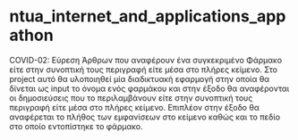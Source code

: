 # ntua_internet_and_applications_appathon
COVID-02: Εύρεση Άρθρων που αναφέρουν ένα συγκεκριμένο Φάρμακο είτε στην συνοπτική τους περιγραφή είτε μέσα στο πλήρες κείμενο. 
Στο project αυτό θα υλοποιηθεί  μία διαδικτυακή εφαρμογή στην οποία θα δίνεται ως input το όνομα ενός φαρμάκου και στην έξοδο θα αναφέρονται οι δημοσιεύσεις που το περιλαμβάνουν είτε στην συνοπτική τους περιγραφή είτε μέσα στο πλήρες κείμενο. Επιπλέον στην έξοδο θα αναφέρεται το πλήθος των εμφανίσεων στο κείμενο καθώς και το πεδίο στο οποίο εντοπίστηκε το φάρμακο.  
